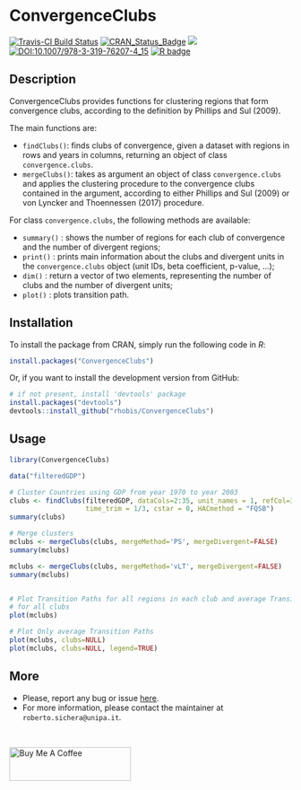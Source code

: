 ConvergenceClubs
======================================================

[![Travis-CI Build Status](https://travis-ci.org/rhobis/ConvergenceClubs.svg?branch=master)](https://travis-ci.org/rhobis/ConvergenceClubs)
[![CRAN\_Status\_Badge](https://www.r-pkg.org/badges/version/ConvergenceClubs)](https://cran.r-project.org/package=ConvergenceClubs)
[![](https://cranlogs.r-pkg.org/badges/grand-total/ConvergenceClubs)](https://cran.r-project.org/package=ConvergenceClubs)
[![DOI:10.1007/978-3-319-76207-4_15](https://zenodo.org/badge/DOI/10.32614/RJ-2019-021.svg)](https://doi.org/10.32614/RJ-2019-021)
[![R badge](https://img.shields.io/badge/-Support%20us-brightgreen)](https://www.buymeacoffee.com/rhobis)

Description 
-----------------

ConvergenceClubs provides functions for clustering regions that form convergence clubs, 
according to the definition by Phillips and Sul (2009).

The main functions are:

- `findClubs()`: finds clubs of convergence, given a dataset with regions in rows and
    years in columns, returning an object of class `convergence.clubs`. 
- `mergeClubs()`: takes as argument an object of class `convergence.clubs` and
    applies the clustering procedure to the convergence clubs contained in the argument,
    according to either Phillips and Sul (2009) or  von Lyncker and Thoennessen (2017) procedure.

For class `convergence.clubs`, the following methods are available:

- `summary()` : shows the number of regions for each club of convergence and the number of divergent         regions;
- `print()` : prints main information about the clubs and divergent units in the
            `convergence.clubs` object (unit IDs, beta coefficient, p-value, ...);
- `dim()` : return a vector of two elements, representing the number of clubs and the number of 
    divergent units;
- `plot()` : plots transition path.

Installation
------------

To install the package from CRAN, simply run the following code in *R*:
``` r
install.packages("ConvergenceClubs")
```

Or, if you want to install the development version from GitHub:
``` r
# if not present, install 'devtools' package
install.packages("devtools")
devtools::install_github("rhobis/ConvergenceClubs")
```

Usage
-----

``` r
library(ConvergenceClubs)

data("filteredGDP")

# Cluster Countries using GDP from year 1970 to year 2003
clubs <- findClubs(filteredGDP, dataCols=2:35, unit_names = 1, refCol=35,
                   time_trim = 1/3, cstar = 0, HACmethod = "FQSB")
summary(clubs)

# Merge clusters
mclubs <- mergeClubs(clubs, mergeMethod='PS', mergeDivergent=FALSE)
summary(mclubs)

mclubs <- mergeClubs(clubs, mergeMethod='vLT', mergeDivergent=FALSE)
summary(mclubs)


# Plot Transition Paths for all regions in each club and average Transition Path
# for all clubs
plot(mclubs)

# Plot Only average Transition Paths
plot(mclubs, clubs=NULL)
plot(mclubs, clubs=NULL, legend=TRUE)

```

More
----

- Please, report any bug or issue [here](https://github.com/rhobis/ConvergenceClubs/issues).
- For more information, please contact the maintainer at `roberto.sichera@unipa.it`. 

<br/>

<a href="https://www.buymeacoffee.com/rhobis" target="_blank"><img src="https://cdn.buymeacoffee.com/buttons/v2/default-yellow.png" alt="Buy Me A Coffee" width="217" height="60"></a>

<br/>
